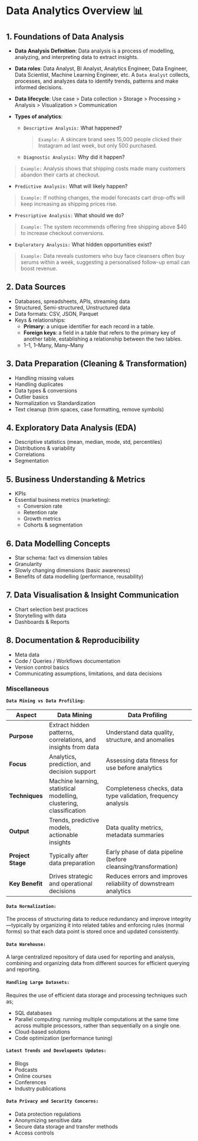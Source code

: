 # Data Analytics Overview 📊

## 1. Foundations of Data Analysis
- **Data Analysis Definition**: Data analysis is a process of modelling, analyzing, and interpreting data to
extract insights.
- **Data roles**: Data Analyst, BI Analyst, Analytics Engineer, Data Engineer, Data Scientist, Machine Learning Engineer, etc. A `Data Analyst` collects, processes, and analyzes data to identify trends, patterns and make informed decisions.
  
- **Data lifecycle**: Use case > Data collection > Storage > Processing > Analysis > Visualization > Communication
- **Types of analytics**:

  - `Descriptive Analysis:` What happened?
    > `Example:` A skincare brand sees 15,000 people clicked their Instagram ad last week, but only 500 purchased.
  
  - `Diagnostic Analysis:` Why did it happen?
> `Example:` Analysis shows that shipping costs made many customers abandon their carts at checkout.

  - `Predictive Analysis:` What will likely happen?
> `Example:` If nothing changes, the model forecasts cart drop-offs will keep increasing as shipping prices rise.

  - `Prescriptive Analysis:` What should we do?
> `Example:` The system recommends offering free shipping above $40 to increase checkout conversions.

  - `Exploratory Analysis:` What hidden opportunities exist?
> `Example:` Data reveals customers who buy face cleansers often buy serums within a week, suggesting a personalised follow-up email can boost revenue.

## 2. Data Sources
- Databases, spreadsheets, APIs, streaming data
- Structured, Semi-structured, Unstructured data
- Data formats: CSV, JSON, Parquet
- Keys & relationships:
  - **Primary**: a unique identifier for each record in a table.
  - **Foreign keys**: a field in a table that refers to the primary key of another table, establishing a relationship between the two tables.
  - 1–1, 1–Many, Many–Many

## 3. Data Preparation (Cleaning & Transformation)
- Handling missing values
- Handling duplicates
- Data types & conversions
- Outlier basics
- Normalization vs Standardization
- Text cleanup (trim spaces, case formatting, remove symbols)

## 4. Exploratory Data Analysis (EDA)
- Descriptive statistics (mean, median, mode, std, percentiles)
- Distributions & variability
- Correlations
- Segmentation

## 5. Business Understanding & Metrics
- KPIs
- Essential business metrics (marketing):
  - Conversion rate
  - Retention rate
  - Growth metrics
  - Cohorts & segmentation
 
## 6. Data Modelling Concepts
- Star schema: fact vs dimension tables
- Granularity
- Slowly changing dimensions (basic awareness)
- Benefits of data modelling (performance, reusability)

## 7. Data Visualisation & Insight Communication
- Chart selection best practices
- Storytelling with data
- Dashboards & Reports

## 8. Documentation & Reproducibility
- Meta data
- Code / Queries / Workflows documentation
- Version control basics
- Communicating assumptions, limitations, and data decisions

### Miscellaneous

**`Data Mining vs Data Profiling:`**

| Aspect            | **Data Mining**                                                     | **Data Profiling**                                              |
| ----------------- | ------------------------------------------------------------------- | --------------------------------------------------------------- |
| **Purpose**       | Extract hidden patterns, correlations, and insights from data       | Understand data quality, structure, and anomalies               |
| **Focus**         | Analytics, prediction, and decision support                         | Assessing data fitness for use before analytics                 |
| **Techniques**    | Machine learning, statistical modelling, clustering, classification | Completeness checks, data type validation, frequency analysis   |
| **Output**        | Trends, predictive models, actionable insights                      | Data quality metrics, metadata summaries                        |
| **Project Stage** | Typically after data preparation                                    | Early phase of data pipeline (before cleansing/transformation)  |
| **Key Benefit**   | Drives strategic and operational decisions                          | Reduces errors and improves reliability of downstream analytics |

#### `Data Normalization:`
The process of structuring data to reduce redundancy and improve integrity—typically by organizing it into related tables and enforcing rules (normal forms) so that each data point is stored once and updated consistently.

#### `Data Warehouse:`
A large centralized repository of data used for reporting and analysis, combining and organizing data from different sources for efficient querying and reporting.

#### `Handling Large Datasets:`
Requires the use of efficient data storage and processing techniques such as;
- SQL databases
- Parallel computing: running multiple computations at the same time across multiple processors, rather than sequentially on a single one.
- Cloud-based solutions
- Code optimization (performance tuning)

#### `Latest Trends and Developemts Updates:`
- Blogs
- Podcasts
- Online courses
- Conferences
- Industry publications

#### `Data Privacy and Security Concerns:`
- Data protection regulations
- Anonymizing sensitive data
- Secure data storage and transfer methods
- Access controls
